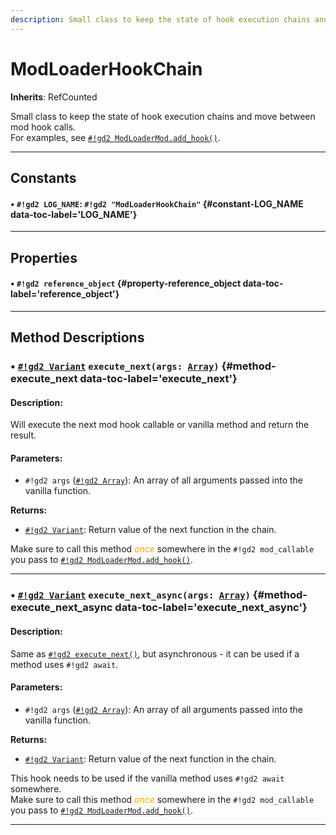 ```yaml
---
description: Small class to keep the state of hook execution chains and move between mod hook calls.
---
```


# ModLoaderHookChain
**Inherits**: RefCounted


Small class to keep the state of hook execution chains and move between mod hook calls.  
For examples, see [`#!gd2 ModLoaderMod.add_hook()`](mod_loader_mod.md#method-add_hook).
<hr style="border-width: thick">

## Constants
#### • `#!gd2 LOG_NAME`: `#!gd2 "ModLoaderHookChain"` {#constant-LOG_NAME data-toc-label='LOG_NAME'} 

<hr style="border-width: thick">

## Properties
#### • `#!gd2 reference_object` {#property-reference_object data-toc-label='reference_object'} 

<hr style="border-width: thick">

## Method Descriptions
### • [`#!gd2 Variant`](https://docs.godotengine.org/en/stable/classes/class_variant.html) <code class="highlight">execute_next(args: [Array](https://docs.godotengine.org/en/stable/classes/class_array.html))</code> {#method-execute_next data-toc-label='execute_next'}
#### Description:
Will execute the next mod hook callable or vanilla method and return the result.

  
#### Parameters:
  
- `#!gd2 args` ([`#!gd2 Array`](https://docs.godotengine.org/en/stable/classes/class_array.html)): An array of all arguments passed into the vanilla function. 

  
**Returns:**
  
- [`#!gd2 Variant`](https://docs.godotengine.org/en/stable/classes/class_variant.html): Return value of the next function in the chain.

Make sure to call this method *<span style="color: orange">once</span>* somewhere in the `#!gd2 mod_callable` you pass to [`#!gd2 ModLoaderMod.add_hook()`](mod_loader_mod.md#method-add_hook).   

***
### • [`#!gd2 Variant`](https://docs.godotengine.org/en/stable/classes/class_variant.html) <code class="highlight">execute_next_async(args: [Array](https://docs.godotengine.org/en/stable/classes/class_array.html))</code> {#method-execute_next_async data-toc-label='execute_next_async'}
#### Description:
Same as [`#!gd2 execute_next()`](#method-execute_next), but asynchronous - it can be used if a method uses `#!gd2 await`. 

  
#### Parameters:
  
- `#!gd2 args` ([`#!gd2 Array`](https://docs.godotengine.org/en/stable/classes/class_array.html)): An array of all arguments passed into the vanilla function. 

  
**Returns:**
  
- [`#!gd2 Variant`](https://docs.godotengine.org/en/stable/classes/class_variant.html): Return value of the next function in the chain.

This hook needs to be used if the vanilla method uses `#!gd2 await` somewhere.   
Make sure to call this method *<span style="color: orange">once</span>* somewhere in the `#!gd2 mod_callable` you pass to [`#!gd2 ModLoaderMod.add_hook()`](mod_loader_mod.md#method-add_hook).   

***
